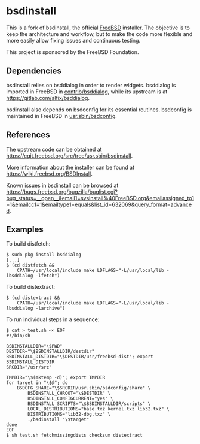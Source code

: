 bsdinstall
==========

This is a fork of bsdinstall, the official [FreeBSD](https://www.FreeBSD.org)
installer. The objective is to keep the architecture and workflow, but to make
the code more flexible and more easily allow fixing issues and continuous
testing.

This project is sponsored by the FreeBSD Foundation.

Dependencies
------------

bsdinstall relies on bsddialog in order to render widgets. bsddialog is imported
in FreeBSD in
[contrib/bsddialog](https://cgit.freebsd.org/src/tree/contrib/bsddialog), while
its upstream is at <https://gitlab.com/alfix/bsddialog>.

bsdinstall also depends on bsdconfig for its essential routines. bsdconfig is
maintained in FreeBSD in
[usr.sbin/bsdconfig](https://cgit.freebsd.org/src/tree/usr.sbin/bsdconfig).

References
----------

The upstream code can be obtained at
<https://cgit.freebsd.org/src/tree/usr.sbin/bsdinstall>.

More information about the installer can be found at
<https://wiki.freebsd.org/BSDInstall>.

Known issues in bsdinstall can be browsed at
<https://bugs.freebsd.org/bugzilla/buglist.cgi?bug_status=__open__&email1=sysinstall%40FreeBSD.org&emailassigned_to1=1&emailcc1=1&emailtype1=equals&list_id=632069&query_format=advanced>.

Examples
--------

To build distfetch:

```shell-session
$ sudo pkg install bsddialog
[...]
$ (cd distfetch &&
    CPATH=/usr/local/include make LDFLAGS="-L/usr/local/lib -lbsddialog -lfetch")
```

To build distextract:

```shell-session
$ (cd distextract &&
    CPATH=/usr/local/include make LDFLAGS="-L/usr/local/lib -lbsddialog -larchive")
```

To run individual steps in a sequence:

```shell-session
$ cat > test.sh << EOF
#!/bin/sh

BSDINSTALLDIR="\$PWD"
DESTDIR="\$BSDINSTALLDIR/destdir"
BSDINSTALL_DISTDIR="\$DESTDIR/usr/freebsd-dist"; export BSDINSTALL_DISTDIR
SRCDIR="/usr/src"

TMPDIR="\$(mktemp -d)"; export TMPDIR
for target in "\$@"; do
    BSDCFG_SHARE="\$SRCDIR/usr.sbin/bsdconfig/share" \
        BSDINSTALL_CHROOT="\$DESTDIR" \
        BSDINSTALL_CONFIGCURRENT="yes" \
        BSDINSTALL_SCRIPTS="\$BSDINSTALLDIR/scripts" \
        LOCAL_DISTRIBUTIONS="base.txz kernel.txz lib32.txz" \
        DISTRIBUTIONS="lib32-dbg.txz" \
        ./bsdinstall "\$target"
done
EOF
$ sh test.sh fetchmissingdists checksum distextract
```

